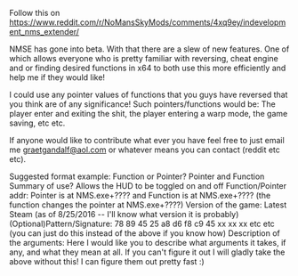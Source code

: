 Follow this on https://www.reddit.com/r/NoMansSkyMods/comments/4xq9ey/indevelopment_nms_extender/

NMSE has gone into beta. With that there are a slew of new features. One of which allows everyone who is pretty familiar with reversing, cheat engine and or finding desired functions in x64 to both use this more efficiently and help me if they would like!

I could use any pointer values of functions that you guys have reversed that you think are of any significance! Such pointers/functions would be: The player enter and exiting the shit, the player entering a warp mode, the game saving, etc etc.

If anyone would like to contribute what ever you have feel free to just email me graetgandalf@aol.com or whatever means you can contact (reddit etc etc).

Suggested format example:
Function or Pointer? Pointer and Function
Summary of use? Allows the HUD to be toggled on and off
Function/Pointer addr: Pointer is at NMS.exe+???? and Function is at NMS.exe+???? (the function changes the pointer at NMS.exe+????)
Version of the game: Latest Steam (as of 8/25/2016 -- I'll know what version it is probably)
(Optional)Pattern/Signature: 78 89 45 25 a8 d6 f8 c9 45 xx xx xx etc etc (you can just do this instead of the above if you know how)
Description of the arguments:
  Here I would like you to describe what arguments it takes, if any, and what they mean at all. If you can't figure it out I will gladly take the above without this! I can figure them out pretty fast :)

